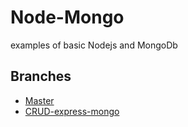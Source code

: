 # Node-Mongo
examples of basic Nodejs and MongoDb


## Branches
- [Master](https://github.com/virgi1974/Node-Mongo/new/master)  
- [CRUD-express-mongo](https://github.com/virgi1974/Node-Mongo/new/CRUD-express-mongo)
